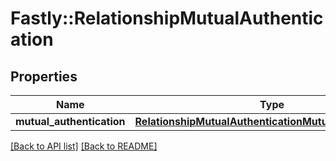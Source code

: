 # Fastly::RelationshipMutualAuthentication

## Properties

| Name | Type | Description | Notes |
| ---- | ---- | ----------- | ----- |
| **mutual_authentication** | [**RelationshipMutualAuthenticationMutualAuthentication**](RelationshipMutualAuthenticationMutualAuthentication.md) |  | [optional] |

[[Back to API list]](../../README.md#endpoints) [[Back to README]](../../README.md)

